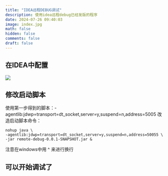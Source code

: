 ```yaml
---
title: "IDEA远程DEBUG调试"
description: 使用idea远程debug已经发版的程序
date: 2024-07-26 09:40:03
image: index.jpg
math: false
hidden: false
comments: false
draft: false
---
```


## 在IDEA中配置

![](../images/idea中debug配置.png)

## 修改启动脚本

使用第一步得到的脚本：-agentlib:jdwp=transport=dt_socket,server=y,suspend=n,address=5005
改造启动脚本命令：

```shell
nohup java \
-agentlib:jdwp=transport=dt_socket,server=y,suspend=n,address=50055 \
-jar remote-debug-0.0.1-SNAPSHOT.jar &
```

注意在windows中用 ^ 来进行换行

## 可以开始调试了